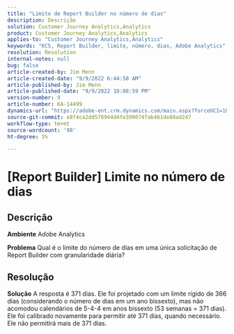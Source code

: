 ```yaml
---
title: "Limite de Report Builder no número de dias"
description: Descrição
solution: Customer Journey Analytics,Analytics
product: Customer Journey Analytics,Analytics
applies-to: "Customer Journey Analytics,Analytics"
keywords: "KCS, Report Builder, limite, número, dias, Adobe Analytics"
resolution: Resolution
internal-notes: null
bug: false
article-created-by: Jim Menn
article-created-date: "9/9/2022 6:44:58 AM"
article-published-by: Jim Menn
article-published-date: "9/9/2022 10:08:59 PM"
version-number: 9
article-number: KA-14499
dynamics-url: "https://adobe-ent.crm.dynamics.com/main.aspx?forceUCI=1&pagetype=entityrecord&etn=knowledgearticle&id=fcd64fe9-0a30-ed11-9db1-0022480866ad"
source-git-commit: e8f4ca2dd578944d4fe399074fab461de88ad247
workflow-type: tm+mt
source-wordcount: '98'
ht-degree: 3%

---
```


# [Report Builder] Limite no número de dias

## Descrição


<b>Ambiente</b>
Adobe Analytics

<b>Problema</b>
Qual é o limite do número de dias em uma única solicitação de Report Builder com granularidade diária?


## Resolução


<b>Solução</b>
A resposta é 371 dias.
Ele foi projetado com um limite rígido de 366 dias (considerando o número de dias em um ano bissexto), mas não acomodou calendários de 5-4-4 em anos bissexto (53 semanas = 371 dias).
Ele foi calibrado novamente para permitir até 371 dias, quando necessário.
Ele não permitirá mais de 371 dias.
